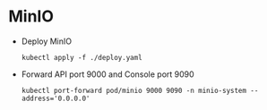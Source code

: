 # MinIO

- Deploy MinIO
    ```
    kubectl apply -f ./deploy.yaml
    ```

- Forward API port 9000 and Console port 9090 
    ```
    kubectl port-forward pod/minio 9000 9090 -n minio-system --address='0.0.0.0'
    ```